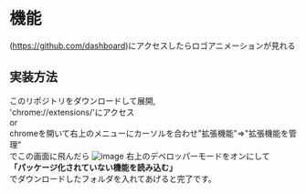 # 機能
(https://github.com/dashboard)にアクセスしたらロゴアニメーションが見れる
## 実装方法
このリポジトリをダウンロードして展開,  
'chrome://extensions/'にアクセス  
or  
chromeを開いて右上のメニューにカーソルを合わせ"拡張機能"=>"拡張機能を管理"  
でこの画面に飛んだら
![image](https://github.com/ShiromaYasuyuki/popupchrome/assets/137591287/51cf0e60-a797-4fd8-b680-f331c2f39250)
右上のデベロッパーモードをオンにして  
**「パッケージ化されていない機能を読み込む」**  
でダウンロードしたフォルダを入れてあげると完了です。
